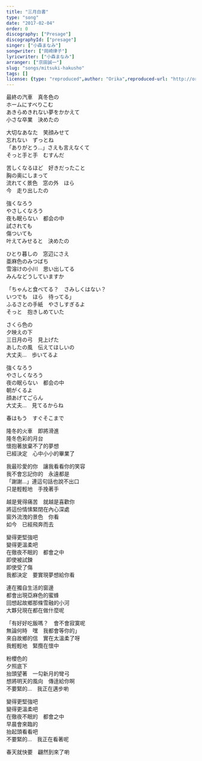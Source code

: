 ```yaml
---
title: "三月白書"
type: "song"
date: "2017-02-04"
order: 0
discography: ["Presage"]
discographyId: ["presage"]
singer: ["小森まなみ"]
songwriter: ["岡崎律子"]
lyricwriter: ["小森まなみ"]
arranger: ["京田誠一"]
slug: "songs/mitsuki-hakusho"
tags: []
license: {type: "reproduced",author: "Orika",reproduced-url: "http://orikamushi.myweb.hinet.net",reproduced-website: "織歌蟲"}
---
```


最終の汽車　真冬色の  
ホームにすべりこむ  
あきらめきれない夢をかかえて  
小さな卒業　決めたの  
  
大切なあなた　笑顔みせて  
忘れない　ずっとね  
「ありがとう...」さえも言えなくて  
そっと手と手　むすんだ  
  
苦しくなるほど　好きだったこと  
胸の奥にしまって  
流れてく景色　窓の外　ほら  
今　走り出したの  
  
強くなろう  
やさしくなろう  
夜も眠らない　都会の中  
試されても  
傷ついても  
叶えてみせると　決めたの  
  
ひとり暮しの　窓辺にさえ  
亜麻色のみつばち  
雪溶けの小川　思い出してる  
みんなどうしていますか  
  
「ちゃんと食べてる？　さみしくはない？  
いつでも　ほら　待ってる」  
ふるさとの手紙　やさしすぎるよ  
そっと　抱きしめていた  
  
さくら色の  
夕映えの下  
三日月の弓　見上げた  
あしたの風　伝えてほしいの  
大丈夫...　歩いてるよ  
  
強くなろう  
やさしくなろう  
夜の眠らない　都会の中  
朝がくるよ  
顔あげてごらん  
大丈夫...　見てるからね  
  
春はもう　すぐそこまで  
  
隆冬的火車　即將滑進  
隆冬色彩的月台  
懷抱著放棄不了的夢想  
已經決定　心中小小的畢業了  
  
我最珍愛的你　讓我看看你的笑容  
我不會忘記你的　永遠都是  
「謝謝...」連這句話也說不出口  
只是輕輕地　手挽著手  
  
越是覺得痛苦　就越是喜歡你  
將這份情愫緊閉在內心深處  
窗外流洩的景色　你看  
如今　已經飛奔而去  
  
變得更堅強吧  
變得更溫柔吧  
在徹夜不眠的　都會之中  
即使被試鍊  
即使受了傷  
我都決定　要實現夢想給你看  
  
連在獨自生活的窗邊  
都會出現亞麻色的蜜蜂  
回想起故鄉那條雪融的小河  
大夥兒現在都在做什麼呢  
  
「有好好吃飯嗎？　會不會寂寞呢  
無論何時　嘿　我都會等你的」  
來自故鄉的信　實在太溫柔了呀  
我輕輕地　緊攬在懷中  
  
粉櫻色的  
夕照底下  
抬頭望著　一勾新月的彎弓  
想將明天的風向　傳逹給你啊  
不要緊的...　我正在邁步喲  
  
變得更堅強吧  
變得更溫柔吧  
在徹夜不眠的　都會之中  
早晨會來臨的  
抬起頭看看吧  
不要緊的...　我正在看著呢  
  
春天就快要　翩然到來了喲
